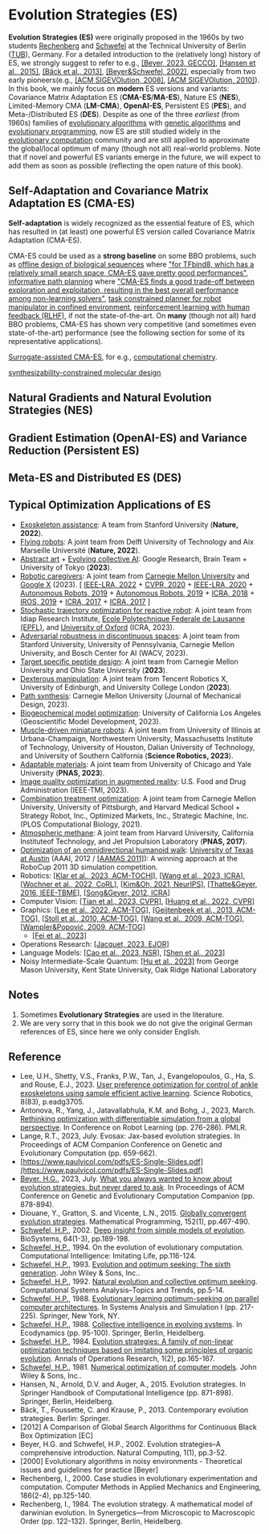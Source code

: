 # Evolution Strategies (ES)

**Evolution Strategies (ES)** were originally proposed in the 1960s by two students [Rechenberg](https://web.archive.org/web/20180425010001/http://www.bionik.tu-berlin.de/institut/xstart.htm) and [Schwefel](https://ls11-www.cs.tu-dortmund.de/people/schwefel/) at the Technical University of Berlin ([TUB](https://www.tu.berlin/en/)), Germany. For a detailed introduction to the (relatively long) history of ES, we strongly suggest to refer to e.g., [[Beyer, 2023, GECCO]](https://dl.acm.org/doi/abs/10.1145/3583133.3595041), [[Hansen et al., 2015]](), [[Bäck et al., 2013]](https://link.springer.com/book/10.1007/978-3-642-40137-4), [[Beyer&Schwefel, 2002]](https://link.springer.com/article/10.1023/A:1015059928466), especially from two early pioneers(e.g., [[ACM SIGEVOlution, 2008]](https://dl.acm.org/doi/abs/10.1145/1621943.1621944), [[ACM SIGEVOlution, 2010]](https://dl.acm.org/doi/abs/10.1145/1810132.1810133)). In this book, we mainly focus on **modern** ES versions and variants: Covariance Matrix Adaptation ES (**CMA-ES**/**MA-ES**), Nature ES (**NES**), Limited-Memory CMA (**LM-CMA**), **OpenAI-ES**, Persistent ES (**PES**), and Meta-/Distributed ES (**DES**). Despite as one of the three *earliest* (from 1960s) families of [evolutionary algorithms](https://www.nature.com/articles/nature14544) with [genetic algorithms]() and [evolutionary programming](), now ES are still studied widely in the [evolutionary computation](https://www.nature.com/articles/nature14544) community and are still applied to approximate the global/local optimum of many (though not all) real-world problems. Note that if novel and powerful ES variants emerge in the future, we will expect to add them as soon as possible (reflecting the open nature of this book).

## Self-Adaptation and Covariance Matrix Adaptation ES (CMA-ES)

**Self-adaptation** is widely recognized as the essential feature of ES, which has resulted in (at least) one powerful ES version called Covariance Matrix Adaptation (CMA-ES).

CMA-ES could be used as a **strong baseline** on some BBO problems, such as [offline design of biological sequences](https://arxiv.org/pdf/2306.03111.pdf) where ["for TFbind8, which has a relatively small search space, CMA-ES gave pretty good performances"](https://arxiv.org/pdf/2306.03111.pdf), [informative path planning](https://proceedings.mlr.press/v205/cao23b/cao23b.pdf) where ["CMA-ES finds a good trade-off between exploration and exploitation, resulting in the best overall performance among non-learning solvers"](https://proceedings.mlr.press/v205/cao23b/cao23b.pdf), [task constrained planner for robot manipulator in confined environment](https://arxiv.org/pdf/2304.09260.pdf), [reinforcement learning with human feedback (RLHF)](https://arxiv.org/pdf/2303.03751.pdf), if not the state-of-the-art. On **many** (though not all) hard BBO problems, CMA-ES has shown very competitive (and sometimes even state-of-the-art) performance (see the following section for some of its representative applications).

[Surrogate-assisted CMA-ES](), for e.g., [computational chemistry](https://pubs.acs.org/doi/full/10.1021/acs.jcim.2c01231).

[synthesizability-constrained molecular design](https://openreview.net/pdf?id=rKfvMyWVO0L)

## Natural Gradients and Natural Evolution Strategies (NES)

## Gradient Estimation (OpenAI-ES) and Variance Reduction (Persistent ES)

## Meta-ES and Distributed ES (DES)

## Typical Optimization Applications of ES

* [Exoskeleton assistance](https://www.nature.com/articles/s41586-022-05191-1): A team from Stanford University (**Nature, 2022**).
* [Flying robots](https://www.nature.com/articles/s41586-022-05182-2): A joint team from Delft University of Technology and Aix Marseille Université (**Nature, 2022**).
* [Abstract art](https://arxiv.org/pdf/2304.12932.pdf) + [Evolving collective AI](https://direct.mit.edu/isal/proceedings/isal/35/112/116826): Google Research, Brain Team + University of Tokyo (**2023**).
* [Robotic caregivers](https://arxiv.org/pdf/2304.04822.pdf): A joint team from [Carnegie Mellon University](https://rchi-lab.github.io/robust-body-exposure/) and [Google X](https://github.com/RCHI-Lab/robust-body-exposure) (2023). [ [IEEE-LRA, 2022](https://ieeexplore.ieee.org/abstract/document/9681203) + [CVPR, 2020](https://openaccess.thecvf.com/content_CVPR_2020/papers/Clever_Bodies_at_Rest_3D_Human_Pose_and_Shape_Estimation_From_CVPR_2020_paper.pdf) + [IEEE-LRA, 2020](https://ieeexplore.ieee.org/abstract/document/8988245) + [Autonomous Robots, 2019](https://link.springer.com/article/10.1007/s10514-019-09865-0) + [Autonomous Robots, 2019](https://link.springer.com/article/10.1007/s10514-019-09847-2) + [ICRA, 2018](https://ieeexplore.ieee.org/abstract/document/8460656) + [IROS, 2019](https://ieeexplore.ieee.org/abstract/document/8968053) + [ICRA, 2017](https://ieeexplore.ieee.org/abstract/document/7989718) + [ICRA, 2017](https://ieeexplore.ieee.org/abstract/document/7989716) ]
* [Stochastic trajectory optimization for reactive robot](https://ieeexplore.ieee.org/document/10160214): A joint team from Idiap Research Institute, [Ecole Polytechnique Federale de Lausanne (EPFL)](https://github.com/JuJankowski/vp-sto), and [University of Oxford](https://sites.google.com/oxfordrobotics.institute/vp-sto) (ICRA, 2023).
* [Adversarial robustness in discontinuous spaces](https://openaccess.thecvf.com/content/WACV2023/papers/Venkatesh_Adversarial_Robustness_in_Discontinuous_Spaces_via_Alternating_Sampling__Descent_WACV_2023_paper.pdf): A joint team from Stanford University, University of Pennsylvania, Carnegie Mellon University, and Bosch Center for AI (WACV, 2023).
* [Target specific peptide design](https://arxiv.org/pdf/2302.01435.pdf): A joint team from Carnegie Mellon University and Ohio State University (**2023**).
* [Dexterous manipulation](https://arxiv.org/pdf/2304.05141.pdf): A joint team from Tencent Robotics X, University of Edinburgh, and University College London (**2023**).
* [Path synthesis](https://asmedigitalcollection.asme.org/mechanicaldesign/article/145/7/073303/1160180/GCP-HOLO-Generating-High-Order-Linkage-Graphs-for): Carnegie Mellon University (Journal of Mechanical Design, 2023).
* [Biogeochemical model optimization](https://gmd.copernicus.org/articles/16/3581/2023/gmd-16-3581-2023.html): University of California Los Angeles (Geoscientific Model Development, 2023).
* [Muscle-driven miniature robots](https://www.science.org/doi/full/10.1126/scirobotics.add1053): A joint team from University of Illinois at Urbana-Champaign, Northwestern University, Massachusetts Institute of Technology, University of Houston, Dalian University of Technology, and University of Southern California (**Science Robotics, 2023**). 
* [Adaptable materials](https://www.pnas.org/doi/abs/10.1073/pnas.2219558120): A joint team from University of Chicago and Yale University (**PNAS, 2023**).
* [Image quality optimization in augmented reality](https://ieeexplore.ieee.org/abstract/document/10115525):  U.S. Food and Drug Administration (IEEE-TMI, 2023).
* [Combination treatment optimization](https://journals.plos.org/ploscompbiol/article?id=10.1371/journal.pcbi.1009689): A joint team from Carnegie Mellon University, University of Pittsburgh, and Harvard Medical School + Strategy Robot, Inc., Optimized Markets, Inc., Strategic Machine, Inc. (PLOS Computational Biology, 2021).
* [Atmospheric methane](https://www.pnas.org/doi/10.1073/pnas.1616020114): A joint team from Harvard University, California Instituteof Technology, and Jet Propulsion Laboratory (**PNAS, 2017**).
* [Optimization of an omnidirectional humanoid walk](https://ojs.aaai.org/index.php/AAAI/article/view/8317): [University of Texas at Austin](https://www.cs.utexas.edu/~AustinVilla/sim/3dsimulation/) (AAAI, 2012 / [[AAMAS 2011]](https://ifaamas.org/Proceedings/aamas2011/papers/A6_B69.pdf)): A winning approach at the RoboCup 2011 3D simulation competition.
* Robotics: [[Klar et al., 2023, ACM-TOCHI]](https://dl.acm.org/doi/full/10.1145/3577016), [[Wang et al., 2023, ICRA]](https://ieeexplore.ieee.org/abstract/document/10160303), [[Wochner et al., 2022, CoRL]](https://proceedings.mlr.press/v205/wochner23a/wochner23a.pdf), [[Kim&Oh, 2021, NeurIPS]](https://proceedings.neurips.cc/paper/2021/file/92dfa194391a59dc65b88b704599dbd6-Paper.pdf), [[Thatte&Geyer, 2016, IEEE-TBME]](https://ieeexplore.ieee.org/abstract/document/7222383), [[Song&Geyer, 2012, ICRA]](https://ieeexplore.ieee.org/abstract/document/6225307)
* Computer Vision: [[Tian et al., 2023, CVPR]](https://openaccess.thecvf.com/content/CVPR2023/papers/Tian_Multi-Object_Manipulation_via_Object-Centric_Neural_Scattering_Functions_CVPR_2023_paper.pdf), [[Huang et al., 2022, CVPR]](https://openaccess.thecvf.com/content/CVPR2022/papers/Huang_Neural_MoCon_Neural_Motion_Control_for_Physically_Plausible_Human_Motion_CVPR_2022_paper.pdf)
* Graphics: [[Lee et al., 2022, ACM-TOG]](https://dl.acm.org/doi/abs/10.1145/3550454.3555489), [[Geijtenbeek et al., 2013, ACM-TOG]](https://dl.acm.org/doi/abs/10.1145/2508363.2508399), [[Stoll et al., 2010, ACM-TOG]](https://dl.acm.org/doi/abs/10.1145/1882261.1866161), [[Wang et al., 2009, ACM-TOG]](https://dl.acm.org/doi/abs/10.1145/1661412.1618514), [[Wampler&Popović, 2009, ACM-TOG]](https://dl.acm.org/doi/abs/10.1145/1531326.1531366)
  * [[Fei et al., 2023]](https://arxiv.org/pdf/2304.05818.pdf)
* Operations Research: [[Jacquet, 2023, EJOR]](https://www.sciencedirect.com/science/article/pii/S0377221723003508)
* Language Models: [[Cao et al., 2023, NSR]](https://academic.oup.com/nsr/article/10/6/nwad124/7152626), [[Shen et al., 2023]](https://arxiv.org/pdf/2305.00593.pdf) 
* Noisy Intermediate-Scale Quantum: [[Hu et al., 2023]](https://arxiv.org/pdf/2309.06327.pdf) from George Mason University, Kent State University, Oak Ridge National Laboratory

## Notes

1. Sometimes **Evolutionary Strategies** are used in the literature.
2. We are very sorry that in this book we do not give the original German references of ES, since here we only consider English.

## Reference

* Lee, U.H., Shetty, V.S., Franks, P.W., Tan, J., Evangelopoulos, G., Ha, S. and Rouse, E.J., 2023. [User preference optimization for control of ankle exoskeletons using sample efficient active learning](https://www.science.org/doi/abs/10.1126/scirobotics.adg3705). Science Robotics, 8(83), p.eadg3705.
* Antonova, R., Yang, J., Jatavallabhula, K.M. and Bohg, J., 2023, March. [Rethinking optimization with differentiable simulation from a global perspective](https://proceedings.mlr.press/v205/antonova23a.html). In Conference on Robot Learning (pp. 276-286). PMLR.
* Lange, R.T., 2023, July. Evosax: Jax-based evolution strategies. In Proceedings of ACM Companion Conference on Genetic and Evolutionary Computation (pp. 659-662).
* [https://www.paulvicol.com/pdfs/ES-Single-Slides.pdf](https://www.paulvicol.com/pdfs/ES-Single-Slides.pdf)
* [Beyer, H.G.](https://homepages.fhv.at/hgb/), 2023, July. [What you always wanted to know about evolution strategies, but never dared to ask](https://dl.acm.org/doi/abs/10.1145/3583133.3595041). In Proceedings of ACM Conference on Genetic and Evolutionary Computation Companion (pp. 878-894).
* Diouane, Y., Gratton, S. and Vicente, L.N., 2015. [Globally convergent evolution strategies](https://link.springer.com/article/10.1007/s10107-014-0793-x). Mathematical Programming, 152(1), pp.467-490.
* [Schwefel, H.P.](https://ls11-www.cs.tu-dortmund.de/people/schwefel/), 2002. [Deep insight from simple models of evolution](https://www.sciencedirect.com/science/article/abs/pii/S0303264701001861). BioSystems, 64(1-3), pp.189-198.
* [Schwefel, H.P.](https://ls11-www.cs.tu-dortmund.de/people/schwefel/), 1994. On the evolution of evolutionary computation. Computational Intelligence: Imitating Life, pp.116-124.
* [Schwefel, H.P.](https://ls11-www.cs.tu-dortmund.de/people/schwefel/), 1993. [Evolution and optimum seeking: The sixth generation](https://www.amazon.co.uk/Evolution-Optimum-Generation-Computer-Technologies/dp/0471571482). John Wiley & Sons, Inc..
* [Schwefel, H.P.](https://ls11-www.cs.tu-dortmund.de/people/schwefel/), 1992. [Natural evolution and collective optimum seeking](https://citeseerx.ist.psu.edu/document?repid=rep1&type=pdf&doi=7221f5be8ca17ee9cd8fe638cf2ad4886bd66262). Computational Systems Analysis–Topics and Trends, pp.5-14.
* [Schwefel, H.P.](https://ls11-www.cs.tu-dortmund.de/people/schwefel/), 1988. [Evolutionary learning optimum-seeking on parallel computer architectures](https://link.springer.com/chapter/10.1007/978-1-4684-6389-7_46). In Systems Analysis and Simulation I (pp. 217-225). Springer, New York, NY.
* [Schwefel, H.P.](https://ls11-www.cs.tu-dortmund.de/people/schwefel/), 1988. [Collective intelligence in evolving systems](https://link.springer.com/chapter/10.1007/978-3-642-73953-8_8). In Ecodynamics (pp. 95-100). Springer, Berlin, Heidelberg.
* [Schwefel, H.P.](https://ls11-www.cs.tu-dortmund.de/people/schwefel/), 1984. [Evolution strategies: A family of non-linear optimization techniques based on imitating some principles of organic evolution](https://link.springer.com/article/10.1007/BF01876146). Annals of Operations Research, 1(2), pp.165-167.
* [Schwefel, H.P.](https://ls11-www.cs.tu-dortmund.de/people/schwefel/), 1981. [Numerical optimization of computer models](https://www.amazon.com/Numerical-optimization-computer-Hans-Paul-Schwefel/dp/0471099880). John Wiley & Sons, Inc..
* Hansen, N., Arnold, D.V. and Auger, A., 2015. Evolution strategies. In Springer Handbook of Computational Intelligence (pp. 871-898). Springer, Berlin, Heidelberg.
* Bäck, T., Foussette, C. and Krause, P., 2013. Contemporary evolution strategies. Berlin: Springer.
* [2012] A Comparison of Global Search Algorithms for Continuous Black Box Optimization [EC]
* Beyer, H.G. and Schwefel, H.P., 2002. Evolution strategies–A comprehensive introduction. Natural Computing, 1(1), pp.3-52.
* [2000] Evolutionary algorithms in noisy environments - Theoretical issues and guidelines for practice [Beyer]
* Rechenberg, I., 2000. Case studies in evolutionary experimentation and computation. Computer Methods in Applied Mechanics and Engineering, 186(2-4), pp.125-140.
* Rechenberg, I., 1984. The evolution strategy. A mathematical model of darwinian evolution. In Synergetics—from Microscopic to Macroscopic Order (pp. 122-132). Springer, Berlin, Heidelberg.
